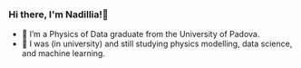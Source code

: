 ### Hi there, I'm Nadillia!👋

- 🌱 I’m a Physics of Data graduate from the University of Padova. 
- 🔭 I was (in university) and still studying physics modelling, data science, and machine learning. 


<!--
**SahputraS/SahputraS** is a ✨ _special_ ✨ repository because its `README.md` (this file) appears on your GitHub profile.
# Hi, I'm Nadillia Sahputra! 👋
Here are some ideas to get you started:

- 🔭 I’m currently working on ...
- 🌱 I’m currently learning data science and machine learning 
- 👯 I’m looking to collaborate on ...
- 🤔 I’m looking for help with ...
- 💬 Ask me about ...
- 📫 How to reach me: ...
- ⚡ Fun fact: ...
-->

